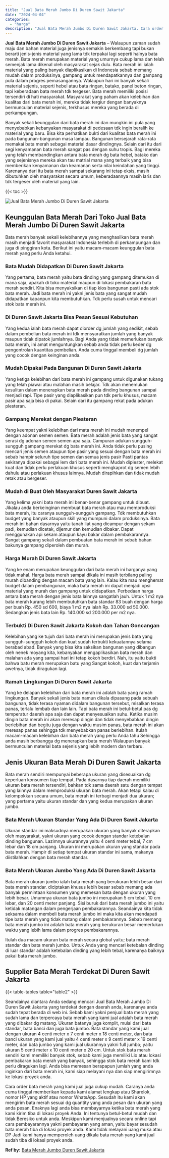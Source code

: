 ```yaml
---
title: "Jual Bata Merah Jumbo Di Duren Sawit Jakarta"
date: "2024-04-04"
categories: 
  - "harga"
description: "Jual Bata Merah Jumbo Di Duren Sawit Jakarta. Cara order bata merah yang kami jual juga cukup mudah. Caranya anda cuma tinggal memberikan kepada kami alamat..."
---
```


**Jual Bata Merah Jumbo Di Duren Sawit Jakarta** – Walaupun zaman sudah maju dan bahan material juga jenisnya semakin berkembang tapi bukan berarti jenis-jenis material yang lama tdk terpakai lagi seperti halnya bata merah. Bata merah merupakan material yang umurnya cukup lama dan telah semenjak lama dikenal oleh masyarakat sejak dulu. Bata merah ini ialah material yang paling banyak diaplikasikan di Indonesia sebab memang mudah dalam produksinya, gampang untuk mendapatkannya dan gampang pula dalam progres pemasangannya. Walaupun hari ini banyak sekali material sejenis, seperti hebel atau bata ringan, batako, panel beton ringan, tapi keberadaan bata merah tdk tergeser. Bata merah memiliki posisi tersendiri di hati masyarakat. Masyarakat yang paham akan kelebihan dan kualitas dari bata merah ini, mereka tidak tergiur dengan banyaknya bermunculan material sejenis, terkhusus mereka yang berada di perkampungan.

Banyak sekali keunggulan dari bata merah ini dan mungkin ini pula yang menyebabkan kebanyakan masyarakat di pedesaan tdk ingin beralih ke material yang baru. Bisa kita perhatikan bukti dari kualitas bata merah ini pada bangunan-bangunan masa lampau. Bangunan bersejarah rata-rata memakai bata merah sebagai material dasar dindingnya. Selain dari itu dari segi kenyamanan bata merah sangat pas dengan suhu tropis. Bagi mereka yang telah membandingkan antara bata merah dg bata hebel, batako dan yang sejenisnya mereka akan tau matrial mana yang terbaik yang bisa memberikan kenyamanan dan keamanan serta nilai keindahan yang tinggi. Karenanya dari itu bata merah sampai sekarang ini tetap eksis, masih dibutuhkan oleh masyarakat secara umum, keberadaannya masih laris dan tdk tergeser oleh material yang lain.

{{< toc >}}

![Jual Bata Merah Jumbo Di Duren Sawit Jakarta](/images/jual-bata-merah-04.png)

## Keunggulan Bata Merah Dari Toko Jual Bata Merah Jumbo Di Duren Sawit Jakarta

Bata merah banyak sekali kelebihannya yang menghasilkan bata merah masih menjadi favorit masyarakat Indonesia terlebih di perkampungan dan juga di pinggiran kota. Berikut ini yaitu macam-macam keunggulan bata merah yang perlu Anda ketahui.

### Bata Mudah Didapatkan Di Duren Sawit Jakarta

Yang pertama, bata merah yaitu bata dinding yang gampang ditemukan di mana saja, apakah di toko material maupun di lokasi pembakaran bata merah sendiri. Kita bisa menyaksikan di tiap kios bangunan pasti ada stok bata merah. Jadi bata merah ini yakni jenis bata yang sangat mudah didapatkan kapanpun kita membutuhkan. Tdk perlu susah untuk mencari stok bata merah ini.

### Di Duren Sawit Jakarta Bisa Pesan Sesuai Kebutuhan

Yang kedua ialah bata merah dapat diorder dg jumlah yang sedikit, sebab dalam pembelian bata merah ini tdk mensyaratkan jumlah yang banyak maupun tidak dipatok jumlahnya. Bagi Anda yang tidak memerlukan banyak bata merah, ini amat menguntungkan sebab anda tidak perlu keder dg pengontrolan kuantitas pembelian. Anda cuma tinggal membeli dg jumlah yang cocok dengan keinginan anda.

### Mudah Dipakai Pada Bangunan Di Duren Sawit Jakarta

Yang ketiga kelebihan dari bata merah ini gampang untuk digunakan tukang yang telah piawai atau malahan masih belajar. Tdk akan menemukan kesulitan dalam menerapkan bata merah pada dinding bangunan sampai menjadi rapi. Tipe pasir yang diaplikasikan pun tdk perlu khusus, macam pasir apa saja bisa di pakai. Selain dari itu gampang rekat pada adukan plesteran.

### Gampang Merekat dengan Plesteran

Yang keempat yakni kelebihan dari mata merah ini mudah menempel dengan adonan semen semen. Bata merah adalah jenis bata yang sangat serasi dg adonan semen semen apa saja. Campuran adukan sungguh-sungguh gampang merekat dg bata merah ini. Anda tidak perlu pusing mencari jenis semen ataupun tipe pasir yang sesuai dengan bata merah ini sebab hampir seluruh tipe semen dan semua jenis pasir Pasti pantas sekiranya dipakai sebagai lem dari bata merah ini. Mudah diplester, melekat kuat dan tidak perlu perlakuan khusus seperti mengkaprot dg semen lebih dahulu atau perlakuan khusus lainnya. Mudah dirapihkan dan tidak mudah retak atau bergeser.

### Mudah di Buat Oleh Masyarakat Duren Sawit Jakarta

Yang kelima yakni bata merah ini benar-benar gampang untuk dibuat. Jikalau anda berkeinginan membuat bata merah atau mau memproduksi bata merah, itu caranya sungguh-sungguh gampang. Tdk membutuhkan budget yang banyak ataupun skill yang mumpuni dalam produksinya. Bata merah ini bahan dasarnya yaitu tanah liat yang dicampur dengan sekam padi, kemudian dicetak, dijemur dan kemudian dibakar. Dapat menggunakan api sekam ataupun kayu bakar dalam pembakarannya. Sangat gampang sekali dalam pembuatan bata merah ini sebab bahan bakunya gampang diperoleh dan murah.

### Harga Murah Di Duren Sawit Jakarta

Yang ke enam merupakan keunggulan dari bata merah ini harganya yang tidak mahal. Harga bata merah sampai dikala ini masih terbilang paling murah dibanding dengan macam bata yang lain. Kalau kita mau menghemat budget dalam pembangunan, maka bata merah ini dapat menjadi opsi material yang murah dan gampang untuk didapatkan. Perbedaan harga antara bata merah dengan jenis bata lainnya sangatlah jauh. Untuk 1 m2 nya bata merah kurang lebih membutuhkan bata standar 83 buah dengan harga per buah Rp. 450 sd 600, biaya 1 m2 nya ialah Rp. 33.000 sd 50.000. Sedangkan jenis bata lain Rp. 140.000 sd 200.000 per m2 nya.

### Terbukti Di Duren Sawit Jakarta Kokoh dan Tahan Goncangan

Kelebihan yang ke tujuh dari bata merah ini merupakan jenis bata yang sungguh-sungguh kokoh dan kuat sudah terbukti kekuatannya selama berabad abad. Banyak yang bisa kita saksikan bangunan yang dibangun oleh nenek moyang kita, kebanyakan mengaplikasikan bata merah dan malahan ada yang sampai hari ini tetap kokoh berdiri. Nah, itu yaitu bukti bahwa batu merah merupakan batu yang Sangat kokoh, kuat dan terjamin awetnya, tidak diragukan lagi.

### Ramah Lingkungan Di Duren Sawit Jakarta

Yang ke delapan kelebihan dari bata merah ini adalah bata yang ramah lingkungan. Banyak sekali jenis bata namun dikala dipasang pada sebuah bangunan, tidak terasa nyaman didalam bangunan tersebut, misalkan terasa panas, terlalu lembab dan lain lain. Tapi bata merah ini betul-betul pas dg temperatur daerah apa saja dan dapat menyesuaikan suhu. Ketika musim dingin bata merah ini akan meresap dingin dan tidak menyebabkan dingin berlebihan dan begitu juga dengan waktu musim panas, bata merah ini akan meresap panas sehingga tdk menyebabkan panas berlebihan. Itulah macam-macam kelebihan dari bata merah yang perlu Anda tahu Sehingga anda masih berbangga dg menerapkan bata merah Walaupun banyak bermunculan material bata sejenis yang lebih modern dan terbaru.

## Jenis Ukuran Bata Merah Di Duren Sawit Jakarta

Bata merah sendiri mempunyai beberapa ukuran yang disesuaikan dg keperluan konsumen tiap tempat. Pada dasarnya tiap daerah memiliki ukuran bata merah tersendiri, bahkan tdk sama daerah satu dengan tempat yang lainnya dalam memproduksi ukuran bata merah. Akan tetapi kalau di kelompokkan secara umum, bata merah ini terbagi menjadi dua ukuran; yang pertama yaitu ukuran standar dan yang kedua merupakan ukuran jumbo.

### Bata Merah Ukuran Standar Yang Ada Di Duren Sawit Jakarta

Ukuran standar ini maksudnya merupakan ukuran yang banyak diterapkan oleh masyarakat, yakni ukuran yang cocok dengan standar ketebalan dinding bangunan. Lazimnya ukurannya yaitu 4 centi meter tebal, 7 cm lebar dan 18 cm panjang. Ukuran ini merupakan ukuran yang standar pada bata merah. Hampir di setiap tempat ukuran standar ini sama, makanya diistilahkan dengan bata merah standar.

### Bata Merah Ukuran Jumbo Yang Ada Di Duren Sawit Jakarta

Bata merah ukuran jumbo ialah bata merah yang berukuran lebih besar dari bata merah standar. diciptakan khusus lebih besar sebab memang ada banyak permintaan konsumen yang memesan bata dengan ukuran yang lebih besar. Umumnya ukuran bata jumbo ini merupakan 5 cm tebal, 10 cm lebar, dan 20 centi meter panjang. Sisi buruk dari bata merah jumbo ini yaitu ketidak matangan dalam pengerjaan pembakarannya. Seandainya kita tidak seksama dalam membeli bata merah jumbo ini maka kita akan mendapati tipe bata merah yang tidak matang dalam pembakarannya. Sebab memang bata merah jumbo ini adalah bata merah yang berukuran besar memerlukan waktu yang lebih lama dalam progres pembakarannya.

Itulah dua macam ukuran bata merah secara global yaitu; bata merah standar dan bata merah jumbo. Untuk Anda yang mencari ketebalan dinding di luar standar adalah ketebalan dinding yang lebih tebal, karenanya baiknya pakai bata merah jumbo.

## Supplier Bata Merah Terdekat Di Duren Sawit Jakarta

{{< table-tables table="table2" >}}

Seandainya diantara Anda sedang mencari Jual Bata Merah Jumbo Di Duren Sawit Jakarta yang terdekat dengan daerah anda, karenanya anda sudah tepat berada di web ini. Sebab kami yakni penjual bata merah yang sudah lama dan terpercaya bata merah yang kami jual adalah bata merah yang dibakar dg matang. Ukuran batanya juga komplit, mulai dari bata standar, bata banci dan juga bata jumbo. Bata standar yang kami jual dengan ukuran 4 centi meter x 7 centi meter x 18 centi meter, dan bata banci ukuran yang kami jual yaitu 4 centi meter x 9 centi meter x 19 centi meter, dan bata jumbo yang kami jual ukurannya yakni full jumbo; yaitu ukuran 5 centi meter x 10 centi meter x 20 cm. Untuk stok bata merah sendiri kami memiliki banyak stok, sebab kami juga memiliki Lio atau lokasi pembakaran bata merah yang banyak, sehingga stok bata merah kami tdk perlu diragukan lagi. Anda bisa memesan berapapun jumlah yang anda inginkan dari bata merah ini, kami siap melayani nya dan siap mengirimnya ke lokasi proyek anda.

Cara order bata merah yang kami jual juga cukup mudah. Caranya anda cuma tinggal memberikan kepada kami alamat lengkap atau Sharelok, nomor HP yang aktif atau nomor WhatsApp. Sesudah itu kami akan mengirim bata merah sesuai dg quantity yang anda pesan dan ukuran yang anda pesan. Enaknya lagi anda bisa membayarnya ketika bata merah yang kami kirim tiba di lokasi proyek Anda. Ini tentunya betul-betul mudah dan tidak Beresiko untuk anda. Meskipun kami menjualnya secara online tapi cara pembayarannya yakni pembayaran yang aman, yaitu bayar sesudah bata merah tiba di lokasi proyek anda. Kami tidak melayani uang muka atau DP Jadi kami hanya memperoleh uang dikala bata merah yang kami jual sudah tiba di lokasi proyek anda.

**Ref by:** [Bata Merah Jumbo Duren Sawit Jakarta](https://id.wikipedia.org/wiki/Bata)
